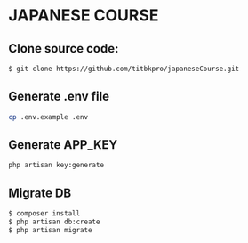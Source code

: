 # JAPANESE COURSE
## Clone source code:
```bash
$ git clone https://github.com/titbkpro/japaneseCourse.git
```
## Generate .env file
```bash
cp .env.example .env
```
## Generate APP_KEY
```bash
php artisan key:generate
```
## Migrate DB
```bash
$ composer install
$ php artisan db:create
$ php artisan migrate
```